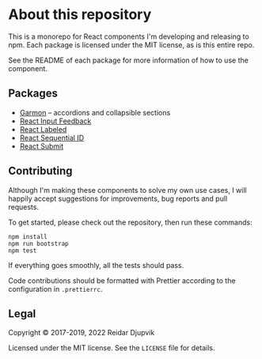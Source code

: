 # About this repository

This is a monorepo for React components I'm developing and releasing to npm.
Each package is licensed under the MIT license, as is this entire repo.

See the README of each package for more information of how to use the component.

## Packages

- [Garmon](packages/garmon) – accordions and collapsible sections
- [React Input Feedback](packages/react-input-feedback)
- [React Labeled](packages/react-labeled)
- [React Sequential ID](packages/react-sequential-id)
- [React Submit](packages/react-submit)

## Contributing

Although I'm making these components to solve my own use cases, I will happily
accept suggestions for improvements, bug reports and pull requests.

To get started, please check out the repository, then run these commands:

```
npm install
npm run bootstrap
npm test
```

If everything goes smoothly, all the tests should pass.

Code contributions should be formatted with Prettier according to the
configuration in `.prettierrc`.

## Legal

Copyright © 2017-2019, 2022 Reidar Djupvik

Licensed under the MIT license. See the `LICENSE` file for details.

